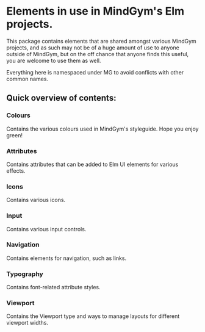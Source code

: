 # Elements in use in MindGym's Elm projects.

This package contains elements that are shared amongst various MindGym projects, and as such may not be of a huge amount of use to anyone outside of MindGym, but on the off chance that anyone finds this useful, you are welcome to use them as well.

Everything here is namespaced under MG to avoid conflicts with other common names. 

## Quick overview of contents: 

### Colours

Contains the various colours used in MindGym's styleguide. Hope you enjoy green!

### Attributes 

Contains attributes that can be added to Elm UI elements for various effects.

### Icons

Contains various icons.

### Input

Contains various input controls.

### Navigation

Contains elements for navigation, such as links.

### Typography

Contains font-related attribute styles.

### Viewport 

Contains the Viewport type and ways to manage layouts for different viewport widths.

